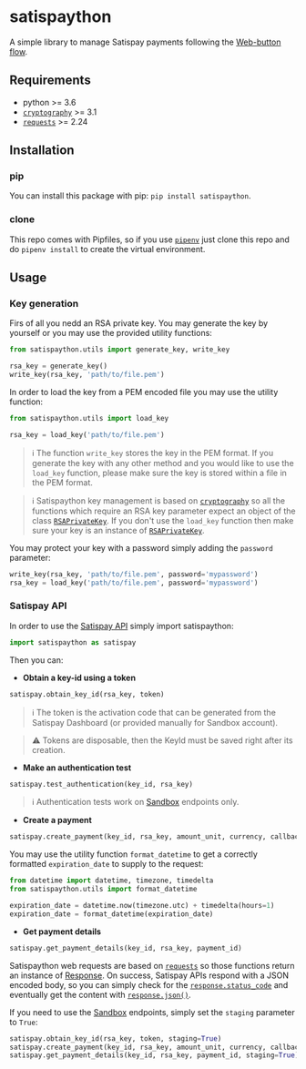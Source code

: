 # satispaython

A simple library to manage Satispay payments following the [Web-button flow](https://developers.satispay.com/docs/web-button-pay).

## Requirements

* python >= 3.6
* [`cryptography`](https://cryptography.io/en/latest/) >= 3.1
* [`requests`](https://requests.readthedocs.io/en/master/) >= 2.24

## Installation

### pip

You can install this package with pip: `pip install satispaython`.

### clone

This repo comes with Pipfiles, so if you use [`pipenv`](https://pipenv-fork.readthedocs.io/en/latest/) just clone this repo and do `pipenv install` to create the virtual environment.

## Usage

### Key generation

Firs of all you nedd an RSA private key. You may generate the key by yourself or you may use the provided utility functions:

```python
from satispaython.utils import generate_key, write_key

rsa_key = generate_key()
write_key(rsa_key, 'path/to/file.pem')
```

In order to load the key from a PEM encoded file you may use the utility function:

```python
from satispaython.utils import load_key

rsa_key = load_key('path/to/file.pem')
```

> :information_source: The function `write_key` stores the key in the PEM format. If you generate the key with any other method and you would like to use the `load_key` function, please make sure the key is stored within a file in the PEM format.

> :information_source: Satispaython key management is based on [`cryptography`](https://cryptography.io/en/latest/) so all the functions which require an RSA key parameter expect an object of the class [`RSAPrivateKey`](https://cryptography.io/en/latest/hazmat/primitives/asymmetric/rsa/#cryptography.hazmat.primitives.asymmetric.rsa.RSAPrivateKey). If you don't use the `load_key` function then make sure your key is an instance of [`RSAPrivateKey`](https://cryptography.io/en/latest/hazmat/primitives/asymmetric/rsa/#cryptography.hazmat.primitives.asymmetric.rsa.RSAPrivateKey).

You may protect your key with a password simply adding the `password` parameter:

```python
write_key(rsa_key, 'path/to/file.pem', password='mypassword')
rsa_key = load_key('path/to/file.pem', password='mypassword')
```

### Satispay API

In order to use the [Satispay API](https://developers.satispay.com/reference) simply import satispaython:

```python
import satispaython as satispay
```

Then you can:

* **Obtain a key-id using a token**

```python
satispay.obtain_key_id(rsa_key, token)
```

> :information_source: The token is the activation code that can be generated from the Satispay Dashboard (or provided manually for Sandbox account).

> :warning: Tokens are disposable, then the KeyId must be saved right after its creation.

* **Make an authentication test**

```python
satispay.test_authentication(key_id, rsa_key)
```

> :information_source: Authentication tests work on [Sandbox](https://developers.satispay.com/docs/sandbox-account) endpoints only.

* **Create a payment**

```python
satispay.create_payment(key_id, rsa_key, amount_unit, currency, callback_url, expiration_date=None, external_code=None, metadata=None, idempotency_key=None)
```

You may use the utility function `format_datetime` to get a correctly formatted `expiration_date` to supply to the request:

```python
from datetime import datetime, timezone, timedelta
from satispaython.utils import format_datetime

expiration_date = datetime.now(timezone.utc) + timedelta(hours=1)
expiration_date = format_datetime(expiration_date)
```

* **Get payment details**

```python
satispay.get_payment_details(key_id, rsa_key, payment_id)
```

Satispaython web requests are based on [`requests`](https://requests.readthedocs.io/en/master/) so those functions return an instance of [Response](https://requests.readthedocs.io/en/latest/api/#requests.Response). On success, Satispay APIs respond with a JSON encoded body, so you can simply check for the [`response.status_code`](https://requests.readthedocs.io/en/latest/api/#requests.Response.status_code) and eventually get the content with [`response.json()`](https://requests.readthedocs.io/en/latest/api/#requests.Response.json).

If you need to use the [Sandbox](https://developers.satispay.com/docs/sandbox-account) endpoints, simply set the `staging` parameter to `True`:

```python
satispay.obtain_key_id(rsa_key, token, staging=True)
satispay.create_payment(key_id, rsa_key, amount_unit, currency, callback_url, expiration_date=None, external_code=None, metadata=None, idempotency_key=None, staging=True)
satispay.get_payment_details(key_id, rsa_key, payment_id, staging=True)
```